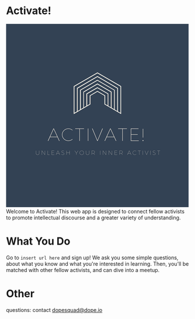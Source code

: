 Activate!
=======================
![alt tag](https://raw.githubusercontent.com/berlinchen7/PennApps2017/master/Activate!.png)
Welcome to Activate! This web app is designed to connect fellow activists to
promote intellectual discourse and a greater variety of understanding.

What You Do
=======================
Go to `insert url here` and sign up! We ask you some simple questions, about
what you know and what you're interested in learning. Then, you'll be matched
with other fellow activists, and can dive into a meetup.

Other
=======================
questions: contact dopesquad@dope.io
